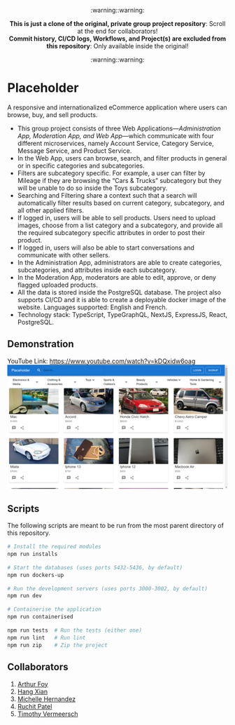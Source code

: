 <p align='center'>:warning::warning:  </p>
<p align='center'>
<b>This is just a clone of the original, private group project repository</b>: Scroll at the end for collaborators!<br>
<b>Commit history, CI/CD logs, Workflows, and Project(s) are excluded from this repository</b>: Only available inside the original!  
</p>
<p align='center'>:warning::warning:  </p>

# Placeholder

A responsive and internationalized eCommerce application where users can browse, buy, and sell products.  

* This group project consists of three Web Applications—_Administration App, Moderation App, and Web App_—which communicate with four different microservices, namely  Account Service, Category Service, Message Service, and Product Service.    
* In the Web App, users can browse, search, and filter products in general or in specific categories and subcategories. 
* Filters are subcategory specific. For example, a user can filter by Mileage if they are browsing the “Cars & Trucks” subcategory but they will be unable to do so inside the Toys subcategory. 
* Searching and Filtering share a context such that a search will automatically filter results based on current category, subcategory, and all other applied filters.
* If logged in, users will be able to sell products. Users need to upload images, choose from a list category and a subcategory, and provide all the required subcategory specific attributes in order to post their product.  
* If logged in, users will also be able to start conversations and communicate with other sellers.  
* In the Administration App, administrators are able to create categories, subcategories, and attributes inside each subcategory.  
* In the Moderation App, moderators are able to edit, approve, or deny flagged uploaded products.  
* All the data is stored inside the PostgreSQL database. The project also supports CI/CD and it is able to create a deployable docker image of the website. Languages supported: English and French.  
* Technology stack: TypeScript, TypeGraphQL, NextJS, ExpressJS, React, PostgreSQL.  

## Demonstration
YouTube Link: https://www.youtube.com/watch?v=kDQxidw6oag  
[![Placeholder Demonstration](https://github.com/local-advocate/Placeholder/blob/main/Placeholder.PNG)](https://www.youtube.com/watch?v=kDQxidw6oag "Placeholder Demonstration")

## Scripts
The following scripts are meant to be run from the most parent directory of this repository.
```bash
# Install the required modules
npm run installs
```
```bash
# Start the databases (uses ports 5432-5436, by default)
npm run dockers-up
```
```bash
# Run the development servers (uses ports 3000-3002, by default)
npm run dev
```
```bash
# Containerise the application
npm run containerised
```
```bash
npm run tests  # Run the tests (either one)
npm run lint   # Run lint
npm run zip    # Zip the project
```

## Collaborators
1. [Arthur Foy](https://github.com/FoyArthur)
1. [Hang Xian](https://github.com/hsxian2277)
1. [Michelle Hernandez](https://github.com/mhern199)
1. [Ruchit Patel](https://github.com/local-advocate)
1. [Timothy Vermeersch](https://github.com/Timothy-Vermeersch)
